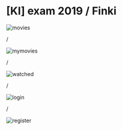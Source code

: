 # [KI] exam 2019 / Finki

![movies](https://user-images.githubusercontent.com/24662381/58735553-0f67c680-83fb-11e9-945e-686d01c531f6.png)

/

![mymovies](https://user-images.githubusercontent.com/24662381/58735554-0f67c680-83fb-11e9-9db5-5a487a999733.png)

/

![watched](https://user-images.githubusercontent.com/24662381/58735558-10005d00-83fb-11e9-8db2-608c22abab3d.png)

/

![login](https://user-images.githubusercontent.com/24662381/58735552-0f67c680-83fb-11e9-8a3f-3ca40942fd82.png)

/

![register](https://user-images.githubusercontent.com/24662381/58735555-10005d00-83fb-11e9-8573-80d96ce3106e.png)
